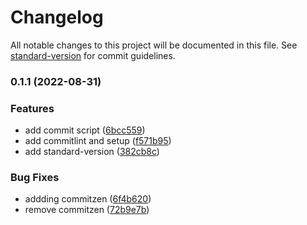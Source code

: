 # Changelog

All notable changes to this project will be documented in this file. See [standard-version](https://github.com/conventional-changelog/standard-version) for commit guidelines.

### 0.1.1 (2022-08-31)

### Features

- add commit script ([6bcc559](https://github.com/arindampradhan/boilerplate-nextjs/commit/6bcc55964f3048c3d7d778e8dc5cd16172191cf5))
- add commitlint and setup ([f571b95](https://github.com/arindampradhan/boilerplate-nextjs/commit/f571b95a3be170d696ffb5762cad1fcc02c834cd))
- add standard-version ([382cb8c](https://github.com/arindampradhan/boilerplate-nextjs/commit/382cb8c83141c0557ce405f36d548b2c41b12654))

### Bug Fixes

- addding commitzen ([6f4b620](https://github.com/arindampradhan/boilerplate-nextjs/commit/6f4b62052f9744c56004d6a5fc81f85b7a9279ab))
- remove commitzen ([72b9e7b](https://github.com/arindampradhan/boilerplate-nextjs/commit/72b9e7b2220bd6e97fa597b4570ec44adb54cc2f))
